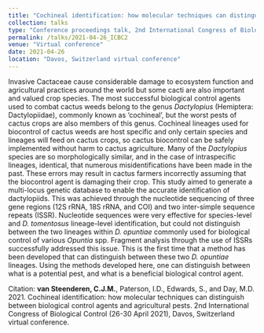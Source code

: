 ```yaml
---
title: "Cochineal identification: how molecular techniques can distinguish between biological control agents and agricultural pests."
collection: talks
type: "Conference proceedings talk, 2nd International Congress of Biological Control (ICBC2)"
permalink: /talks/2021-04-26_ICBC2
venue: "Virtual conference"
date: 2021-04-26
location: "Davos, Switzerland virtual conference"
---
```


Invasive Cactaceae cause considerable damage to ecosystem function and agricultural
practices around the world but some cacti are also important and valued crop species. The most
successful biological control agents used to combat cactus weeds belong to the
genus *Dactylopius* (Hemiptera: Dactylopiidae), commonly known as ‘cochineal’, but the worst
pests of cactus crops are also members of this genus. Cochineal lineages used for biocontrol of
cactus weeds are host specific and only certain species and lineages will feed on cactus crops,
so cactus biocontrol can be safely implemented without harm to cactus agriculture. Many of
the *Dactylopius* species are so morphologically similar, and in the case of intraspecific lineages,
identical, that numerous misidentifications have been made in the past. These errors may result
in cactus farmers incorrectly assuming that the biocontrol agent is damaging their crop. This
study aimed to generate a multi-locus genetic database to enable the accurate identification of
dactylopiids. This was achieved through the nucleotide sequencing of three gene regions (12S
rRNA, 18S rRNA, and COI) and two inter-simple sequence repeats (ISSR). Nucleotide
sequences were very effective for species-level and *D. tomentosus* lineage-level identification,
but could not distinguish between the two lineages within *D. opuntiae* commonly used for
biological control of various *Opuntia* spp. Fragment analysis through the use of ISSRs
successfully addressed this issue. This is the first time that a method has been developed that
can distinguish between these two *D. opuntiae* lineages. Using the methods developed here,
one can distinguish between what is a potential pest, and what is a beneficial biological control
agent.

Citation: **van Steenderen, C.J.M.**, Paterson, I.D., Edwards, S., and Day, M.D. 2021. Cochineal identification: how molecular techniques can distinguish between biological control agents and agricultural pests. 2nd International Congress of Biological Control (26-30 April 2021), Davos, Switzerland virtual conference.
